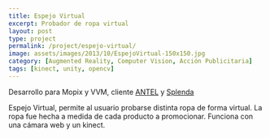 ```yaml
---
title: Espejo Virtual
excerpt: Probador de ropa virtual
layout: post
type: project
permalink: /project/espejo-virtual/
image: assets/images/2013/10/EspejoVirtual-150x150.jpg
category: [Augmented Reality, Computer Vision, Acción Publicitaria]
tags: [kinect, unity, opencv]
---
```


Desarrollo para Mopix y VVM, cliente [ANTEL](http://www.antel.com.uy/) y [Splenda](http://www.splendaenespanol.com/)

Espejo Virtual, permite al usuario probarse distinta ropa de forma virtual. La ropa fue hecha a medida de cada producto a promocionar. Funciona con una cámara web y un kinect.